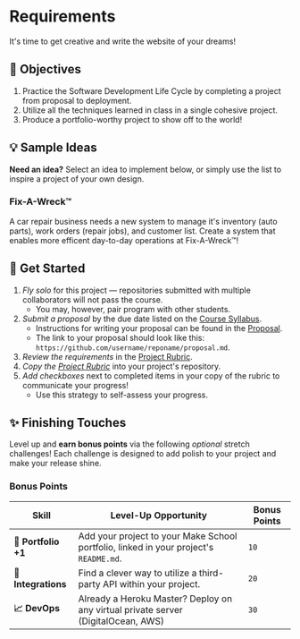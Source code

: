 # Requirements
It's time to get creative and write the website of your dreams!

## :memo: Objectives
1. Practice the Software Development Life Cycle by completing a project from proposal to deployment.
1. Utilize all the techniques learned in class in a single cohesive project.
1. Produce a portfolio-worthy project to show off to the world!

## :bulb: Sample Ideas
**Need an idea?**
Select an idea to implement below, or simply use the list to inspire a project of your own design.

### Fix-A-Wreck™️
A car repair business needs a new system to manage it's inventory (auto parts), work orders (repair jobs), and customer list.
Create a system that enables more efficent day-to-day operations at Fix-A-Wreck️™!

## :construction: Get Started
1. *Fly solo* for this project &mdash; repositories submitted with multiple collaborators will not pass the course.
	- You may, however, pair program with other students.
1. *Submit a proposal* by the due date listed on the [Course Syllabus][syllabus].
	- Instructions for writing your proposal can be found in the [Proposal][proposal].
	- The link to your proposal should look like this: `https://github.com/username/reponame/proposal.md`.
1. *Review the requirements* in the [Project Rubric][rubric].
1. *Copy the [Project Rubric][rubric]* into your project's repository.
1. *Add checkboxes* next to completed items in your copy of the rubric to communicate your progress!
	- Use this strategy to self-assess your progress.

## :sparkles: Finishing Touches
Level up and **earn bonus points** via the following *optional* stretch challenges!
Each challenge is designed to add polish to your project and make your release shine.

### Bonus Points
| Skill                                 | Level-Up Opportunity                                                                  | Bonus Points |
|---------------------------------------|---------------------------------------------------------------------------------------|--------------|
| **:tada: Portfolio +1**               | Add your project to your Make School portfolio, linked in your project's `README.md`. | `10`         |
| **:electric_plug: Integrations**      | Find a clever way to utilize a third-party API within your project.                   | `20`         |
| **:chart_with_upwards_trend: DevOps** | Already a Heroku Master? Deploy on any virtual private server (DigitalOcean, AWS)     | `30`         |

[syllabus]: ./README.md
[proposal]: ./PROJECT.md
[rubric]: ./RUBRIC.md
